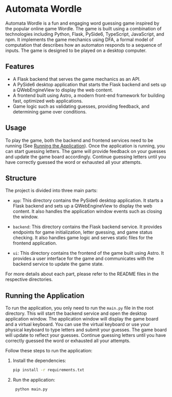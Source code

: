 # Automata Wordle

Automata Wordle is a fun and engaging word guessing game inspired by the popular online game Wordle. The game is built using a combination of technologies including Python, Flask, PySide6, TypeScript, JavaScript, and npm. It implements the game mechanics using DFA, a formal model of computation that describes how an automaton responds to a sequence of inputs. The game is designed to be played on a desktop computer.

## Features

- A Flask backend that serves the game mechanics as an API.
- A PySide6 desktop application that starts the Flask backend and sets up a QWebEngineView to display the web content.
- A frontend built using Astro, a modern front-end framework for building fast, optimized web applications.
- Game logic such as validating guesses, providing feedback, and determining game over conditions.

## Usage

To play the game, both the backend and frontend services need to be running (See [Running the Application](#running-the-application)). Once the application is running, you can start guessing letters. The game will provide feedback on your guesses and update the game board accordingly. Continue guessing letters until you have correctly guessed the word or exhausted all your attempts.

## Structure

The project is divided into three main parts:

- `app`: This directory contains the PySide6 desktop application. It starts a Flask backend and sets up a QWebEngineView to display the web content. It also handles the application window events such as closing the window.

- `backend`: This directory contains the Flask backend service. It provides endpoints for game initialization, letter guessing, and game status checking. It also handles game logic and serves static files for the frontend application.

- `ui`: This directory contains the frontend of the game built using Astro. It provides a user interface for the game and communicates with the backend service to update the game state.

For more details about each part, please refer to the README files in the respective directories.

## Running the Application

To run the application, you only need to run the `main.py` file in the root directory. This will start the backend service and open the desktop application window. The application window will display the game board and a virtual keyboard. You can use the virtual keyboard or use your physical keyboard to type letters and submit your guesses. The game board will update to reflect your guesses. Continue guessing letters until you have correctly guessed the word or exhausted all your attempts.

Follow these steps to run the application:

1. Install the dependencies:
   ```bash
   pip install -r requirements.txt
   ```
2. Run the application:
   ```bash
    python main.py
    ```
   